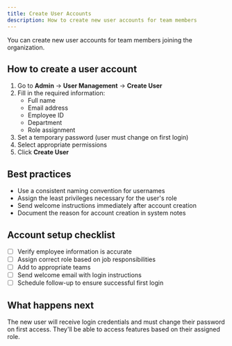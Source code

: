 ```yaml
---
title: Create User Accounts
description: How to create new user accounts for team members
---
```


You can create new user accounts for team members joining the organization.

## How to create a user account

1. Go to **Admin** → **User Management** → **Create User**
2. Fill in the required information:
   - Full name
   - Email address
   - Employee ID
   - Department
   - Role assignment
3. Set a temporary password (user must change on first login)
4. Select appropriate permissions
5. Click **Create User**

## Best practices

- Use a consistent naming convention for usernames
- Assign the least privileges necessary for the user's role
- Send welcome instructions immediately after account creation
- Document the reason for account creation in system notes

## Account setup checklist

- [ ] Verify employee information is accurate
- [ ] Assign correct role based on job responsibilities
- [ ] Add to appropriate teams
- [ ] Send welcome email with login instructions
- [ ] Schedule follow-up to ensure successful first login

## What happens next

The new user will receive login credentials and must change their password on first access. They'll be able to access features based on their assigned role.
